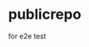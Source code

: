 # publicrepo
for e2e test



















































































































































































































































































































































































































































































































































































































































































































































































































































































































































































































































































































































































































































































































































































































































































































































































































































































































































































































































































































































































































































































































































































































































































































































































































































































































































































































































































































































































































































































































































































































































































































































































































































































































































































































































































































































































































































































































































































































































































































































































































































